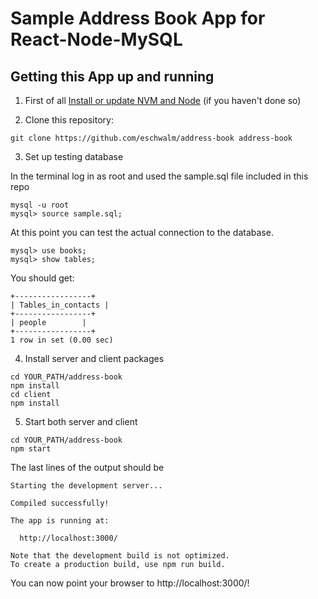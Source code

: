 # Sample Address Book App for React-Node-MySQL

## Getting this App up and running

1. First of all [Install or update NVM and Node](#install-or-update-nvm-and-node) (if you haven't done so)

2. Clone this repository:

 ```
 git clone https://github.com/eschwalm/address-book address-book
 ```

3. Set up testing database

 In the terminal log in as root and used the sample.sql file included in this repo
 ```
 mysql -u root
 mysql> source sample.sql;
 ```
 
 At this point you can test the actual connection to the database.
 ```
 mysql> use books;
 mysql> show tables;
 ```
 You should get:
 ```
 +-----------------+
 | Tables_in_contacts |
 +-----------------+
 | people        |
 +-----------------+
 1 row in set (0.00 sec)
 ```

4. Install server and client packages
 ```
 cd YOUR_PATH/address-book
 npm install
 cd client
 npm install
 ```

5. Start both server and client
 ```
 cd YOUR_PATH/address-book
 npm start
 ```
 The last lines of the output should be
 ```
 Starting the development server... 

 Compiled successfully!

 The app is running at:

   http://localhost:3000/

 Note that the development build is not optimized.
 To create a production build, use npm run build.
 ```
 You can now point your browser to http://localhost:3000/!
